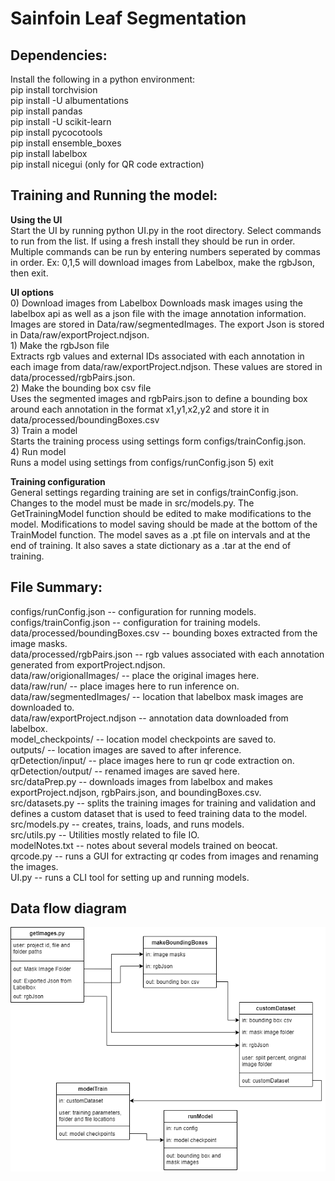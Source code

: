 # Sainfoin Leaf Segmentation

## Dependencies: ##
Install the following in a python environment:  
pip install torchvision  
pip install -U albumentations  
pip install pandas  
pip install -U scikit-learn  
pip install pycocotools  
pip install ensemble_boxes  
pip install labelbox  
pip install nicegui (only for QR code extraction)  


## Training and Running the model: ##
**Using the UI**  
Start the UI by running python UI.py in the root directory. Select commands to run from the list. If using a fresh install they should be run in order.
Multiple commands can be run by entering numbers seperated by commas in order. Ex: 0,1,5 will download images from Labelbox, make the rgbJson, then exit.

**UI options**  
0) Download images from Labelbox
Downloads mask images using the labelbox api as well as a json file with the image annotation information.
Images are stored in Data/raw/segmentedImages. The export Json is stored in Data/raw/exportProject.ndjson.  
1\) Make the rgbJson file  
Extracts rgb values and external IDs associated with each annotation in each image from data/raw/exportProject.ndjson.
These values are stored in data/processed/rgbPairs.json.  
2) Make the bounding box csv file  
Uses the segmented images and rgbPairs.json to define a bounding box around each annotation
in the format x1,y1,x2,y2 and store it in data/processed/boundingBoxes.csv  
3) Train a model  
Starts the training process using settings form configs/trainConfig.json.  
4) Run model  
Runs a model using settings from configs/runConfig.json
5) exit


**Training configuration**  
General settings regarding training are set in configs/trainConfig.json. Changes to the model must be made in src/models.py.
The GetTrainingModel function should be edited to make modifications to the model. 
Modifications to model saving should be made at the bottom of the TrainModel function.
The model saves as a .pt file on intervals and at the end of training. It also saves a state dictionary as a .tar at the end of training.



## File Summary: ##
configs/runConfig.json -- configuration for running models.  
configs/trainConfig.json -- configuration for training models.  
data/processed/boundingBoxes.csv -- bounding boxes extracted from the image masks.  
data/processed/rgbPairs.json --  rgb values associated with each annotation generated from exportProject.ndjson.  
data/raw/origionalImages/ -- place the original images here.  
data/raw/run/ -- place images here to run inference on.  
data/raw/segmentedImages/ -- location that labelbox mask images are downloaded to.  
data/raw/exportProject.ndjson -- annotation data downloaded from labelbox.  
model_checkpoints/ -- location model checkpoints are saved to.  
outputs/ -- location images are saved to after inference.  
qrDetection/input/ -- place images here to run qr code extraction on.  
qrDetection/output/ -- renamed images are saved here.  
src/dataPrep.py -- downloads images from labelbox and makes exportProject.ndjson, rgbPairs.json, and boundingBoxes.csv.  
src/datasets.py -- splits the training images for training and validation and defines a custom dataset that is used to feed training data to the model.  
src/models.py -- creates, trains, loads, and runs models.  
src/utils.py -- Utilities mostly related to file IO.  
modelNotes.txt -- notes about several models trained on beocat.  
qrcode.py -- runs a GUI for extracting qr codes from images and renaming the images.  
UI.py -- runs a CLI tool for setting up and running models.  



## Data flow diagram ##
![image](./readMeImages/dataFlow.png)

